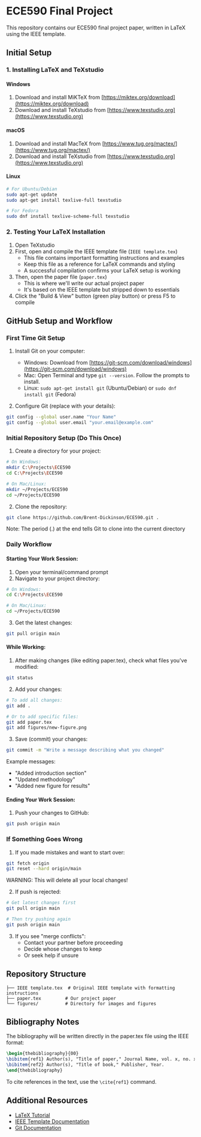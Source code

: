 # ECE590 Final Project

This repository contains our ECE590 final project paper, written in LaTeX using the IEEE template.

## Initial Setup

### 1. Installing LaTeX and TeXstudio

#### Windows
1. Download and install MiKTeX from [https://miktex.org/download](https://miktex.org/download)
2. Download and install TeXstudio from [https://www.texstudio.org](https://www.texstudio.org)

#### macOS
1. Download and install MacTeX from [https://www.tug.org/mactex/](https://www.tug.org/mactex/)
2. Download and install TeXstudio from [https://www.texstudio.org](https://www.texstudio.org)

#### Linux
```bash
# For Ubuntu/Debian
sudo apt-get update
sudo apt-get install texlive-full texstudio

# For Fedora
sudo dnf install texlive-scheme-full texstudio
```

### 2. Testing Your LaTeX Installation

1. Open TeXstudio
2. First, open and compile the IEEE template file (`IEEE template.tex`)
   - This file contains important formatting instructions and examples
   - Keep this file as a reference for LaTeX commands and styling
   - A successful compilation confirms your LaTeX setup is working
3. Then, open the paper file (`paper.tex`)
   - This is where we'll write our actual project paper
   - It's based on the IEEE template but stripped down to essentials
4. Click the "Build & View" button (green play button) or press F5 to compile

## GitHub Setup and Workflow

### First Time Git Setup

1. Install Git on your computer:
   - Windows: Download from [https://git-scm.com/download/windows](https://git-scm.com/download/windows)
   - Mac: Open Terminal and type `git --version`. Follow the prompts to install.
   - Linux: `sudo apt-get install git` (Ubuntu/Debian) or `sudo dnf install git` (Fedora)

2. Configure Git (replace with your details):
```bash
git config --global user.name "Your Name"
git config --global user.email "your.email@example.com"
```

### Initial Repository Setup (Do This Once)

1. Create a directory for your project:
```bash
# On Windows:
mkdir C:\Projects\ECE590
cd C:\Projects\ECE590

# On Mac/Linux:
mkdir ~/Projects/ECE590
cd ~/Projects/ECE590
```

2. Clone the repository:
```bash
git clone https://github.com/Brent-Dickinson/ECE590.git .
```
Note: The period (.) at the end tells Git to clone into the current directory

### Daily Workflow

#### Starting Your Work Session:
1. Open your terminal/command prompt
2. Navigate to your project directory:
```bash
# On Windows:
cd C:\Projects\ECE590

# On Mac/Linux:
cd ~/Projects/ECE590
```

3. Get the latest changes:
```bash
git pull origin main
```

#### While Working:
1. After making changes (like editing paper.tex), check what files you've modified:
```bash
git status
```

2. Add your changes:
```bash
# To add all changes:
git add .

# Or to add specific files:
git add paper.tex
git add figures/new-figure.png
```

3. Save (commit) your changes:
```bash
git commit -m "Write a message describing what you changed"
```
Example messages:
- "Added introduction section"
- "Updated methodology"
- "Added new figure for results"

#### Ending Your Work Session:
1. Push your changes to GitHub:
```bash
git push origin main
```

### If Something Goes Wrong

1. If you made mistakes and want to start over:
```bash
git fetch origin
git reset --hard origin/main
```
WARNING: This will delete all your local changes!

2. If push is rejected:
```bash
# Get latest changes first
git pull origin main

# Then try pushing again
git push origin main
```

3. If you see "merge conflicts":
   - Contact your partner before proceeding
   - Decide whose changes to keep
   - Or seek help if unsure

## Repository Structure

```
├── IEEE template.tex  # Original IEEE template with formatting instructions
├── paper.tex         # Our project paper
└── figures/          # Directory for images and figures
```

## Bibliography Notes

The bibliography will be written directly in the paper.tex file using the IEEE format:

```latex
\begin{thebibliography}{00}
\bibitem{ref1} Author(s), "Title of paper," Journal Name, vol. x, no. x, pp. xxx-xxx, Month Year.
\bibitem{ref2} Author(s), "Title of book," Publisher, Year.
\end{thebibliography}
```

To cite references in the text, use the `\cite{ref1}` command.

## Additional Resources

- [LaTeX Tutorial](https://www.latex-tutorial.com)
- [IEEE Template Documentation](https://www.ieee.org/conferences/publishing/templates.html)
- [Git Documentation](https://git-scm.com/doc)
